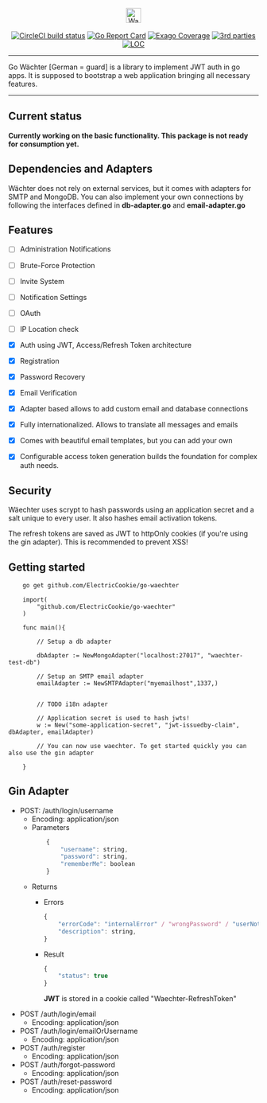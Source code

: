 <p align="center">
    <img alt="Waechter - Logo" src="http://imgur.com/WWeVTGh.png" height="30"/>
    <br/>
    <br/>
    <a href="https://circleci.com/gh/ElectricCookie/go-waechter/tree/master"><img alt="CircleCI build status" src="https://circleci.com/gh/ElectricCookie/go-waechter/tree/master.svg?style=svg" /></a>
    <a href="https://goreportcard.com/report/github.com/ElectricCookie/go-waechter"><img alt="Go Report Card" src="https://goreportcard.com/badge/github.com/ElectricCookie/go-waechter" /></a>
    <a href="https://exago.io/project/github.com/ElectricCookie/go-waechter"><img alt="Exago Coverage" src="https://api.exago.io:443/badge/cov/github.com/ElectricCookie/go-waechter" /></a>
    <a href="https://exago.io/project/github.com/ElectricCookie/go-waechter"><img alt="3rd parties" src="https://api.exago.io:443/badge/thirdparties/github.com/ElectricCookie/go-waechter" /></a>
    <a href="https://exago.io/project/github.com/ElectricCookie/go-waechter"><img alt="LOC" src="https://api.exago.io:443/badge/loc/github.com/ElectricCookie/go-waechter" /></a>
</p>

---

Go Wächter [German = guard] is a library to implement JWT auth in go apps. It is supposed to bootstrap a web application bringing all necessary features.

---

## Current status
**Currently working on the basic functionality. This package is not ready for consumption yet.**

## Dependencies and Adapters
Wächter does not rely on external services, but it comes with adapters for SMTP and MongoDB. You can also implement your own connections by following the interfaces defined in **db-adapter.go** and **email-adapter.go**

## Features

- [ ] Administration Notifications
- [ ] Brute-Force Protection
- [ ] Invite System 
- [ ] Notification Settings
- [ ] OAuth
- [ ] IP Location check
- [x] Auth using JWT, Access/Refresh Token architecture
- [x] Registration
- [x] Password Recovery
- [x] Email Verification 
- [x] Adapter based allows to add custom email and database connections 
- [x] Fully internationalized. Allows to translate all messages and emails
- [x] Comes with beautiful email templates, but you can add your own
- [x] Configurable access token generation builds the foundation for complex auth needs.



## Security

Wäechter uses scrypt to hash passwords using an application secret and a salt unique to every user. It also hashes email activation tokens.

The refresh tokens are saved as JWT to httpOnly cookies (if you're using the gin adapter). This is recommended to prevent XSS!

## Getting started

```bash
    go get github.com/ElectricCookie/go-waechter
```

```golang
    import(
        "github.com/ElectricCookie/go-waechter"
    )

    func main(){

        // Setup a db adapter

        dbAdapter := NewMongoAdapter("localhost:27017", "waechter-test-db")

        // Setup an SMTP email adapter
        emailAdapter := NewSMTPAdapter("myemailhost",1337,)


        // TODO i18n adapter

        // Application secret is used to hash jwts!
        w := New("some-application-secret", "jwt-issuedby-claim", dbAdapter, emailAdapter)

        // You can now use waechter. To get started quickly you can also use the gin adapter

    }
```


## Gin Adapter

* POST: /auth/login/username
    * Encoding: application/json
    * Parameters
        ```js
            {
                "username": string,
                "password": string,
                "rememberMe": boolean
            }
        ```
    * Returns
        * Errors
            ```js
            {
                "errorCode": "internalError" / "wrongPassword" / "userNotFound",
                "description": string,
            }
            ``` 
        * Result
            ```js
            {
                "status": true
            }
            ```

            **JWT** is stored in a cookie called "Waechter-RefreshToken" 
* POST /auth/login/email
    * Encoding: application/json
* POST /auth/login/emailOrUsername
    * Encoding: application/json
* POST /auth/register
    * Encoding: application/json
* POST /auth/forgot-password
    * Encoding: application/json
* POST /auth/reset-password
    * Encoding: application/json

